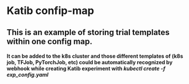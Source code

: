 # Katib confip-map
## This is an example of storing trial templates within one config map.
#### It can be added to the k8s cluster and those different templates of (k8s job, TFJob, PyTorchJob, etc) could be automatically recognized by webhook while creating Katib experiment with *kubectl create -f exp_config.yaml*